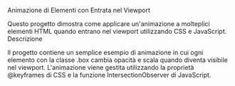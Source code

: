 Animazione di Elementi con Entrata nel Viewport

Questo progetto dimostra come applicare un'animazione a molteplici elementi HTML quando entrano nel viewport utilizzando CSS e JavaScript.
Descrizione

Il progetto contiene un semplice esempio di animazione in cui ogni elemento con la classe .box cambia opacità e scala quando diventa visibile nel viewport. L'animazione viene gestita utilizzando la proprietà @keyframes di CSS e la funzione IntersectionObserver di JavaScript.
